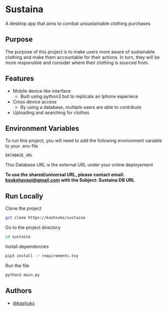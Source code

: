 # Sustaina

A desktop app that aims to combat unsustainable clothing purchases

## Purpose

The purpose of this project is to make users more aware of sustainable clothing and make them accountable for their actions. In turn, they will be more responsible and consider where their clothing is sourced from.

## Features

- Mobile device like interface
    - Built using python3 but to replicate an Iphone experiece
- Cross device access
    - By using a database, multiple users are able to contribute
- Uploading and searching for clothes


## Environment Variables

To run this project, you will need to add the following environment variable to your .env file

`DATABASE_URL`

This Database URL is the external URL under your online deployement

**To use the shared/universal URL, please contact email: ksukshavasi@gmail.com with the Subject: Sustaina DB URL**
## Run Locally

Clone the project

```bash
git clone https://kashsuks/sustaina
```

Go to the project directory

```bash
cd sustaina
```

Install dependencies

```bash
pip3 install -r requirements.txy
```

Run the file

```bash
python3 main.py
```


## Authors

- [@kashuks](https://www.github.com/kashsuks)
